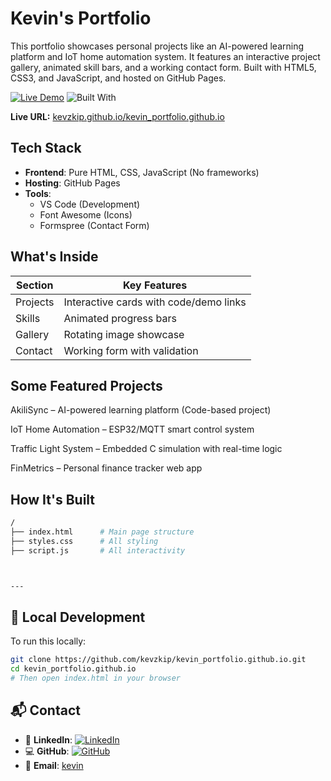 # Kevin's Portfolio
This portfolio showcases personal projects like an AI-powered learning platform and IoT home automation system. It features an interactive project gallery, animated skill bars, and a working contact form. Built with HTML5, CSS3, and JavaScript, and hosted on GitHub Pages.

[![Live Demo](https://img.shields.io/badge/View-Live_Portfolio-64ffda?style=flat-square)](https://kevzkip.github.io/kevin_portfolio.github.io/)
![Built With](https://img.shields.io/badge/HTML-CSS_JS-0a192f?style=flat-square)

**Live URL:** [kevzkip.github.io/kevin_portfolio.github.io](https://kevzkip.github.io/kevin_portfolio.github.io/)

## Tech Stack
- **Frontend**: Pure HTML, CSS, JavaScript (No frameworks)
- **Hosting**: GitHub Pages
- **Tools**: 
  - VS Code (Development)
  - Font Awesome (Icons)
  - Formspree (Contact Form)

## What's Inside
| Section | Key Features |
|---------|--------------|
| Projects | Interactive cards with code/demo links |
| Skills | Animated progress bars |
| Gallery | Rotating image showcase |
| Contact | Working form with validation |

## Some Featured Projects
AkiliSync – AI-powered learning platform (Code-based project)

IoT Home Automation – ESP32/MQTT smart control system

Traffic Light System – Embedded C simulation with real-time logic

FinMetrics – Personal finance tracker web app

## How It's Built
```bash
/
├── index.html      # Main page structure
├── styles.css      # All styling 
├── script.js       # All interactivity



---
```

## 🔧 Local Development

To run this locally:
```bash
git clone https://github.com/kevzkip/kevin_portfolio.github.io.git
cd kevin_portfolio.github.io
# Then open index.html in your browser
```
## 📬 Contact

- 📱 **LinkedIn**: [![LinkedIn](https://img.shields.io/badge/LinkedIn-%230A66C2?style=flat&logo=linkedin&logoColor=white)](https://linkedin.com/in/kevinkip)
- 💻 **GitHub**: [![GitHub](https://img.shields.io/badge/GitHub-%23121011?style=flat&logo=github&logoColor=white)](https://github.com/kevzkip)
- 📧 **Email**: [kevin](mailto:kevink)

